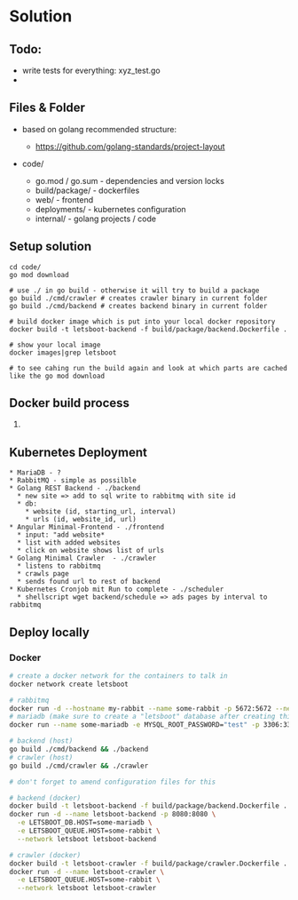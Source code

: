 # Solution

## Todo:

* write tests for everything: xyz_test.go
* 

## Files & Folder

* based on golang recommended structure:
  * https://github.com/golang-standards/project-layout

* code/
  * go.mod / go.sum - dependencies and version locks
  * build/package/ - dockerfiles
  * web/ - frontend
  * deployments/ - kubernetes configuration
  * internal/ - golang projects / code

## Setup solution

```
cd code/
go mod download

# use ./ in go build - otherwise it will try to build a package
go build ./cmd/crawler # creates crawler binary in current folder
go build ./cmd/backend # creates backend binary in current folder

# build docker image which is put into your local docker repository
docker build -t letsboot-backend -f build/package/backend.Dockerfile .

# show your local image
docker images|grep letsboot

# to see cahing run the build again and look at which parts are cached like the go mod download
```

## Docker build process

1. 

## Kubernetes Deployment

    * MariaDB - ?
    * RabbitMQ - simple as possilble
    * Golang REST Backend - ./backend
      * new site => add to sql write to rabbitmq with site id
      * db: 
        * website (id, starting_url, interval)
        * urls (id, website_id, url)
    * Angular Minimal-Frontend - ./frontend
      * input: "add website*
      * list with added websites
      * click on website shows list of urls
    * Golang Minimal Crawler  - ./crawler
      * listens to rabbitmq
      * crawls page 
      * sends found url to rest of backend
    * Kubernetes Cronjob mit Run to complete - ./scheduler
      * shellscript wget backend/schedule => ads pages by interval to rabbitmq

## Deploy locally


### Docker

```bash
# create a docker network for the containers to talk in
docker network create letsboot

# rabbitmq
docker run -d --hostname my-rabbit --name some-rabbit -p 5672:5672 --network letsboot rabbitmq:3
# mariadb (make sure to create a "letsboot" database after creating this container)
docker run --name some-mariadb -e MYSQL_ROOT_PASSWORD="test" -p 3306:3306 -d --network letsboot mariadb

# backend (host)
go build ./cmd/backend && ./backend
# crawler (host)
go build ./cmd/crawler && ./crawler

# don't forget to amend configuration files for this

# backend (docker)
docker build -t letsboot-backend -f build/package/backend.Dockerfile .
docker run -d --name letsboot-backend -p 8080:8080 \
  -e LETSBOOT_DB.HOST=some-mariadb \
  -e LETSBOOT_QUEUE.HOST=some-rabbit \
  --network letsboot letsboot-backend

# crawler (docker)
docker build -t letsboot-crawler -f build/package/crawler.Dockerfile .
docker run -d --name letsboot-crawler \
  -e LETSBOOT_QUEUE.HOST=some-rabbit \
  --network letsboot letsboot-crawler
```